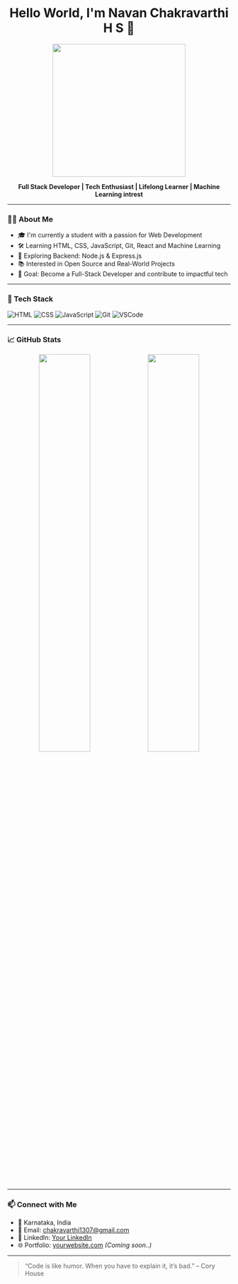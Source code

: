 
<h1 align="center">Hello World, I'm Navan Chakravarthi H S 👋</h1>

<p align="center">
  <img src="https://media.giphy.com/media/qgQUggAC3Pfv687qPC/giphy.gif" width="300" />
</p>

<p align="center">
  <b>Full Stack Developer | Tech Enthusiast | Lifelong Learner | Machine Learning intrest </b>
</p>

---

### 🧑‍💻 About Me

- 🎓 I'm currently a student with a passion for Web Development
- 🛠️ Learning HTML, CSS, JavaScript, Git, React and Machine Learning
- 🌱 Exploring Backend: Node.js & Express.js
- 📚 Interested in Open Source and Real-World Projects
- 🎯 Goal: Become a Full-Stack Developer and contribute to impactful tech

---

### 🧰 Tech Stack

![HTML](https://img.shields.io/badge/HTML5-E34F26?style=for-the-badge&logo=html5&logoColor=white)
![CSS](https://img.shields.io/badge/CSS3-1572B6?style=for-the-badge&logo=css3&logoColor=white)
![JavaScript](https://img.shields.io/badge/JavaScript-F7DF1E?style=for-the-badge&logo=javascript&logoColor=black)
![Git](https://img.shields.io/badge/Git-F05032?style=for-the-badge&logo=git&logoColor=white)
![VSCode](https://img.shields.io/badge/VS%20Code-0078d7?style=for-the-badge&logo=visual-studio-code&logoColor=white)

---

### 📈 GitHub Stats

<p align="center">
  <img src="https://github-readme-stats.vercel.app/api?username=navanchakravarthihs&show_icons=true&theme=tokyonight" width="48%">
  <img src="https://github-readme-streak-stats.herokuapp.com/?user=navanchakravarthihs&theme=tokyonight" width="48%">
</p>

---

### 📫 Connect with Me

- 📍 Karnataka, India
- 📧 Email: chakravarthi1307@gmail.com
- 💼 LinkedIn: [Your LinkedIn](https://www.linkedin.com/public-profile/settings?lipi=urn%3Ali%3Apage%3Ad_flagship3_profile_self_edit_contact-info%3BfyXhmDquRTGPXQtfEbNa3w%3D%3D) 
- 🌐 Portfolio: [yourwebsite.com](https://yourwebsite.com) *(Coming soon..)*

---

> “Code is like humor. When you have to explain it, it’s bad.” – Cory House

<!--
**NavanChakravarthiHS/NavanChakravarthiHS** is a ✨ _special_ ✨ repository because its `README.md` (this file) appears on your GitHub profile.

Here are some ideas to get you started:

- 🔭 I’m currently working on ...
- 🌱 I’m currently learning ...
- 👯 I’m looking to collaborate on ...
- 🤔 I’m looking for help with ...
- 💬 Ask me about ...
- 📫 How to reach me: ...
- 😄 Pronouns: ...
- ⚡ Fun fact: ...
-->
